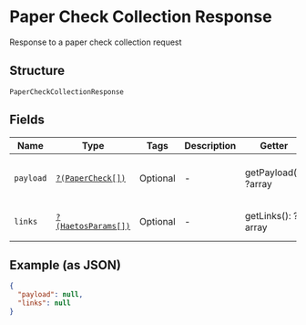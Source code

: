 
# Paper Check Collection Response

Response to a paper check collection request

## Structure

`PaperCheckCollectionResponse`

## Fields

| Name | Type | Tags | Description | Getter | Setter |
|  --- | --- | --- | --- | --- | --- |
| `payload` | [`?(PaperCheck[])`](../../doc/models/paper-check.md) | Optional | - | getPayload(): ?array | setPayload(?array payload): void |
| `links` | [`?(HaetosParams[])`](../../doc/models/haetos-params.md) | Optional | - | getLinks(): ?array | setLinks(?array links): void |

## Example (as JSON)

```json
{
  "payload": null,
  "links": null
}
```

